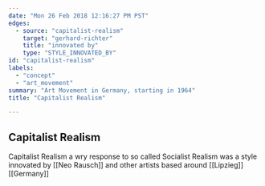 ```yaml
---
date: "Mon 26 Feb 2018 12:16:27 PM PST"
edges:
  - source: "capitalist-realism"
    target: "gerhard-richter"
    title: "innovated by"
    type: "STYLE_INNOVATED_BY"
id: "capitalist-realism"
labels:
  - "concept"
  - "art_movement"
summary: "Art Movement in Germany, starting in 1964"
title: "Capitalist Realism"

---
```

## Capitalist Realism
Capitalist Realism a wry response to so called Socialist Realism was a style innovated by [[Neo Rausch]] and other artists based around [[Lipzieg]] [[Germany]]

